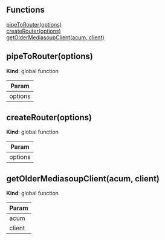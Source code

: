 ## Functions

<dl>
<dt><a href="#pipeToRouter">pipeToRouter(options)</a></dt>
<dd></dd>
<dt><a href="#createRouter">createRouter(options)</a></dt>
<dd></dd>
<dt><a href="#getOlderMediasoupClient">getOlderMediasoupClient(acum, client)</a></dt>
<dd></dd>
</dl>

<a name="pipeToRouter"></a>

## pipeToRouter(options)
**Kind**: global function  

| Param |
| --- |
| options | 

<a name="createRouter"></a>

## createRouter(options)
**Kind**: global function  

| Param |
| --- |
| options | 

<a name="getOlderMediasoupClient"></a>

## getOlderMediasoupClient(acum, client)
**Kind**: global function  

| Param |
| --- |
| acum | 
| client | 

